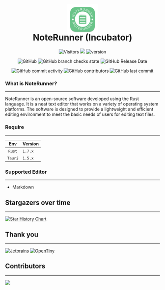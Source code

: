 <div align="center">

<img width='100' height='100' style="margin-bottom: -50px;" src="./src-tauri/icons/icon.png" />

# NoteRunner (Incubator)

![Visitors](https://api.visitorbadge.io/api/visitors?path=https%3A%2F%2Fgithub.com%2Fdevlive-community%2Fincubator-noterunner&countColor=%23263759&style=flat)
[![](https://tokei.rs/b1/github/devlive-community/incubator-noterunner)](https://github.com/devlive-community/incubator-noterunner)
![version](https://img.shields.io/github/v/release/devlive-community/incubator-noterunner.svg)

![GitHub](https://img.shields.io/github/license/devlive-community/incubator-noterunner)
![GitHub branch checks state](https://img.shields.io/github/checks-status/devlive-community/incubator-noterunner/master?style=flat-square)
![GitHub Release Date](https://img.shields.io/github/release-date/devlive-community/incubator-noterunner?style=flat-square)

![GitHub commit activity](https://img.shields.io/github/commit-activity/y/devlive-community/incubator-noterunner?style=flat-square)
![GitHub contributors](https://img.shields.io/github/contributors-anon/devlive-community/incubator-noterunner?style=flat-square)
![GitHub last commit](https://img.shields.io/github/last-commit/devlive-community/incubator-noterunner?style=flat-square)

</div>

### What is NoteRunner?

---

NoteRunner is an open-source software developed using the Rust language. It is a neat text editor that works on a variety of operating system platforms. The software is designed to provide a lightweight and efficient editing environment to meet the basic needs of users for editing text files.

### Require

---

|    Env     | Version |
|:----------:|:--------|
|   `Rust`   | `1.7.x` |
|  `Tauri`   | `1.5.x` |


### Supported Editor

---

- Markdown

## Stargazers over time

---

[![Star History Chart](https://api.star-history.com/svg?repos=devlive-community/incubator-noterunner&type=Timeline)](https://star-history.com/#devlive-community/incubator-noterunner&Timeline)

## Thank you

---

[![Jetbrains](https://img.shields.io/badge/Development-Jetbrains-brightgreen?style=flat-square)](https://www.jetbrains.com/)
[![OpenTiny](https://img.shields.io/badge/OpenTiny-brightgreen?style=flat-square)](https://opentiny.design/)

## Contributors

---

<a href="https://github.com/devlive-community/incubator-noterunner/graphs/contributors">
  <img src="https://contrib.rocks/image?repo=devlive-community/incubator-noterunner" />
</a>
